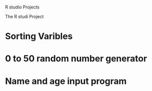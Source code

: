
R studio Projects 

The R studi Project 

# Sorting Varibles

# 0 to 50 random number generator

# Name and age input program
